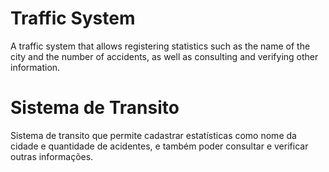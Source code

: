 # Traffic System

A traffic system that allows registering statistics such as the name of the city and the number of accidents, as well as consulting and verifying other information.

# Sistema de Transito

Sistema de transito que permite cadastrar estatísticas como nome da cidade e quantidade de acidentes, e também poder consultar e verificar outras informações.
